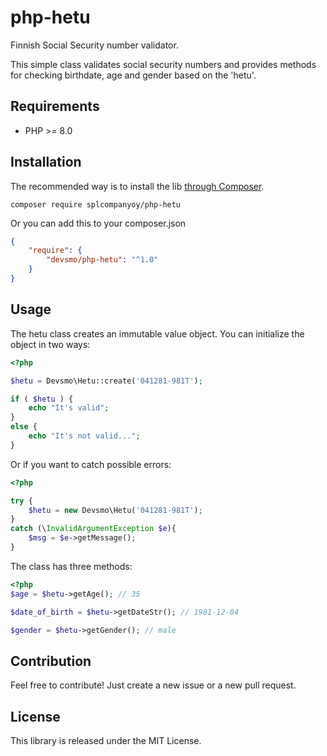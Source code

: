 # php-hetu

Finnish Social Security number validator.

This simple class validates social security numbers and provides methods for checking birthdate, age and gender based on the 'hetu'.

## Requirements

- PHP >= 8.0

## Installation

The recommended way is to install the lib [through Composer](http://getcomposer.org/).

```
composer require splcompanyoy/php-hetu
```

Or you can add this to your composer.json

```JSON
{
    "require": {
        "devsmo/php-hetu": "^1.0"
    }
}
```

## Usage

The hetu class creates an immutable value object.
You can initialize the object in two ways:

```php
<?php

$hetu = Devsmo\Hetu::create('041281-981T');

if ( $hetu ) {
	echo "It's valid";
}
else {
	echo "It's not valid...";
}
```
Or if you want to catch possible errors:

```php
<?php

try {
	$hetu = new Devsmo\Hetu('041281-981T');
}
catch (\InvalidArgumentException $e){
	$msg = $e->getMessage();
}

```

The class has three methods:

```php
<?php
$age = $hetu->getAge(); // 35

$date_of_birth = $hetu->getDateStr(); // 1981-12-04

$gender = $hetu->getGender(); // male
```

## Contribution

Feel free to contribute! Just create a new issue or a new pull request.

## License

This library is released under the MIT License.
